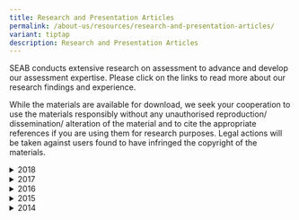```yaml
---
title: Research and Presentation Articles
permalink: /about-us/resources/research-and-presentation-articles/
variant: tiptap
description: Research and Presentation Articles
---
```

<p>SEAB conducts extensive research on assessment to advance and develop
our assessment expertise. Please click on the links to read more about
our research findings and experience.</p>
<p>While the materials are available for download, we seek your cooperation
to use the materials responsibly without any unauthorised reproduction/
dissemination/ alteration of the material and to cite the appropriate references
if you are using them for research purposes. Legal actions will be taken
against users found to have infringed the copyright of the materials.</p>
<div data-type="detailGroup" class="isomer-accordion isomer-accordion-white">
<details class="isomer-details">
<summary>2018</summary>
<div data-type="detailsContent" class="isomer-details-content">
<ul data-tight="true" class="tight">
<li>
<p><a href="/files/Resources/2018 Presentation Articles/1_2018_scientific_reasoning_of_primary_school_children_rasch_modelling_eras_apera.pdf" rel="noopener noreferrer nofollow" target="_blank"><u>Scientific reasoning of primary school children - Construct validation using Rasch modelling</u></a>
</p>
</li>
<li>
<p><a href="/files/Resources/2018 Presentation Articles/2_capitalising_on_technology_for_el_oral_assessment_change_management.pdf" rel="noopener noreferrer nofollow" target="_blank"><u>Capitalising on Technology for EL Oral Assessment: Change Management</u></a>
</p>
</li>
<li>
<p><a href="/files/Resources/2018 Presentation Articles/3_use_of_data_from_an_online_assessment_tool_for_primary_maths.pdf" rel="noopener noreferrer nofollow" target="_blank"><u>Use of Data from an Online Assessment Tool for Primary Mathematics</u></a>
</p>
</li>
<li>
<p><a href="/files/Resources/2018 Presentation Articles/4_aig_experiences_and_learning_points_from_seab.pdf" rel="noopener noreferrer nofollow" target="_blank"><u>Automatic Item Generation: Experiences and Learning Points from SEAB</u></a>
</p>
</li>
<li>
<p><a href="/files/Resources/2018 Presentation Articles/5_using_computerised_adaptive_tests_in_assessment_for_learning.pdf" rel="noopener noreferrer nofollow" target="_blank"><u>Using Computerised Adaptive Tests in Assessment for Learning</u></a>
</p>
</li>
<li>
<p><a href="/files/Resources/2018 Presentation Articles/6_using_osm_data_for_markers_marking_performance.pdf" rel="noopener noreferrer nofollow" target="_blank"><u>Using On-screen Marking (OSM) Data Parameters to Gauge Markers' Marking Performance</u></a>
</p>
</li>
<li>
<p><a href="/files/Resources/2018 Presentation Articles/7_content_validity_of_the_primary_scientific_reasoning_test.pdf" rel="noopener noreferrer nofollow" target="_blank"><u>Content Validity of the Primary Scientific Reasoning Test - Evidence from the Experts</u></a>
</p>
</li>
<li>
<p><a href="/files/Resources/2018 Presentation Articles/8_use_of_video_stimulus_in_assessment_of_oral_communicaiton_skills.pdf" rel="noopener noreferrer nofollow" target="_blank"><u>Use of Video Stimulus in the Assessment of Oral Communication Skills in Singapore’s National Level Tamil Language Examinations</u></a>
</p>
</li>
<li>
<p><a href="/files/Resources/2018 Presentation Articles/9_use_of_ict_in_the_assessment_of_oral_communications_skills.pdf" rel="noopener noreferrer nofollow" target="_blank"><u>Use of ICT in the Assessment of Oral Communication Skills in Singapore’s National Level Tamil Language Examinations</u></a>
</p>
</li>
<li>
<p><a href="/files/Resources/2018 Presentation Articles/10_study_on_the_mode_of_computer_text_input_in_cl.pdf" rel="noopener noreferrer nofollow" target="_blank"><u>A Study on the Mode of Computer Text Input and Pen-based Writing in Chinese Language</u></a>
</p>
</li>
<li>
<p><a href="/files/Resources/2018 Presentation Articles/11_demand_of_writing_tasks.pdf" rel="noopener noreferrer nofollow" target="_blank"><u>The Demand of Writing Tasks: A Multimodal Perspective</u></a>
</p>
</li>
<li>
<p><a href="/files/Resources/2018 Presentation Articles/12_use_of_video_to_assess_oral_and_listening.pdf" rel="noopener noreferrer nofollow" target="_blank"><u>Use of Video to Assess Oral and Listening Skills</u></a>
</p>
</li>
</ul>
</div>
</details>
<details class="isomer-details">
<summary>2017</summary>
<div data-type="detailsContent" class="isomer-details-content">
<ul data-tight="true" class="tight">
<li>
<p><a href="/files/Resources/2017 Presentation Articles/1_the_a_level_curriculum_and_examinations.pdf" rel="noopener noreferrer nofollow" target="_blank"><u>Singapore’s Journey in Preparing Students for a Fast-Changing Global Landscape: The A-Level Curriculum and Examinations</u></a>
</p>
</li>
</ul>
</div>
</details>
<details class="isomer-details">
<summary>2016</summary>
<div data-type="detailsContent" class="isomer-details-content">
<ul data-tight="true" class="tight">
<li>
<p><a href="/files/Resources/2016 Presentation Articles/1_pace_using_qualitative_assessment_data_to_drive_teaching_and_learning_of_math.pdf" rel="noopener noreferrer nofollow" target="_blank"><u>PACE: Using qualitative assessment data to drive teaching and learning of Mathematics for lower primary students&nbsp;</u></a>
</p>
</li>
<li>
<p><a href="/files/Resources/2016 Presentation Articles/2_assessment_of_21st_century_skills_in_singapore_a_decades_journey.pdf" rel="noopener noreferrer nofollow" target="_blank"><u>Assessment of 21st Century Skills in Singapore - A Decade's Journey</u>&nbsp;</a>
</p>
</li>
</ul>
</div>
</details>
<details class="isomer-details">
<summary>2015</summary>
<div data-type="detailsContent" class="isomer-details-content">
<ul data-tight="true" class="tight">
<li>
<p><a href="/files/Resources/2015 Presentation Articles/1_pw_and_language_oral_skills_assessment.pdf" rel="noopener noreferrer nofollow" target="_blank"><u>Project Work and Language Oral Skills Assessment: The Singapore Experience</u></a>
</p>
</li>
<li>
<p><a href="/files/Resources/2015 Presentation Articles/2_using_ict_for_the_assessment_of_writing_in_cl.pdf" rel="noopener noreferrer nofollow" target="_blank"><u>Using Information and Communication Technology for the Assessment of Writing in Chinese Language</u></a>
</p>
</li>
<li>
<p><a href="/files/Resources/2015 Presentation Articles/3_studies_on_use_of_video_stimulus_in_oral_test.pdf" rel="noopener noreferrer nofollow" target="_blank"><u>Studies on Use of Video Stimulus in Oral Test</u></a>
</p>
</li>
<li>
<p><a href="/files/Resources/2015 Presentation Articles/4_the_4_skill_english_language_test_in_the_singapore_education_system.pdf" rel="noopener noreferrer nofollow" target="_blank"><u>The 4-Skill English Language Test in the Singapore Education System</u></a>
</p>
</li>
<li>
<p><a href="/files/Resources/2015 Presentation Articles/5_nlmixed_procedure_to_derive_the_standard_errors_for_partial_credit_tests.pdf" rel="noopener noreferrer nofollow" target="_blank"><u>NLMixed Procedure to Derive the Standard Errors for Partial Credit Tests</u></a>
</p>
</li>
<li>
<p><a href="/files/Resources/2015 Presentation Articles/6_are_existing_assessment_modes_for_eng_lit_still_relevant_in_today_world.pdf" rel="noopener noreferrer nofollow" target="_blank"><u>Are Existing Assessment Modes for English Literature Still Relevant in Today’s World</u></a>
</p>
</li>
<li>
<p><a href="/files/Resources/2015 Presentation Articles/7_redesigning_el_pedagogical_practices.pdf" rel="noopener noreferrer nofollow" target="_blank"><u>Redesigning English Language pedagogical practices: Expanding assessment constructs to broaden students’ learning</u></a>
</p>
</li>
</ul>
</div>
</details>
<details class="isomer-details">
<summary>2014</summary>
<div data-type="detailsContent" class="isomer-details-content">
<ul data-tight="true" class="tight">
<li>
<p><a href="/files/Resources/2014 Presentation Articles/1_english_language_oral_assessment_in_singapore_a_responsive_approach.pdf" rel="noopener noreferrer nofollow" target="_blank"><u>English Language Oral Assessment in Singapore: A Responsive Approach</u></a>
</p>
</li>
<li>
<p><a href="/files/Resources/2014 Presentation Articles/2_computer_based_examination_in_singapore___the_journey_so_far.pdf" rel="noopener noreferrer nofollow" target="_blank"><u>Computer-based Examination in Singapore: The Journey So Far</u></a>
</p>
</li>
<li>
<p><a href="/files/Resources/2014 Presentation Articles/3_using_ict_for_the_assessment_of_writing_in_chinese_language.pdf" rel="noopener noreferrer nofollow" target="_blank"><u>Using Information and Communication Technology for the Assessment of Writing in Chinese Language</u></a>
</p>
</li>
<li>
<p><a href="/files/Resources/2014 Presentation Articles/4_use_of_video_as_stimulus_in_assessing_oral_skills_in_mtl.pdf" rel="noopener noreferrer nofollow" target="_blank"><u>Use of Video as Stimulus in Assessing Oral skills in Mother Tongue Languages</u></a>
</p>
</li>
<li>
<p><a href="/files/Resources/2014 Presentation Articles/5_studies_on_use_of_ict_in_english_language_testing.pdf" rel="noopener noreferrer nofollow" target="_blank"><u>Studies on Use of ICT in English Language Testing</u></a>
</p>
</li>
<li>
<p><a href="/files/Resources/2014 Presentation Articles/6_assessment_of_21st_century_skills_at_grade_11_the_singapore_experience.pdf" rel="noopener noreferrer nofollow" target="_blank"><u>Assessment of 21st century skills at Grade 11 – the Singapore Experience</u></a>
</p>
</li>
<li>
<p><a href="/files/Resources/2014 Presentation Articles/7_innovative_school_based_english_language_assessment_practices_in_singapore.pdf" rel="noopener noreferrer nofollow" target="_blank"><u>Innovative school-based English Language assessment practices in Singapore</u></a>
</p>
</li>
<li>
<p><a href="/files/Resources/2014 Presentation Articles/8_an_exploratory_study_on_the_use_of_two_standard_setting_methods.pdf" rel="noopener noreferrer nofollow" target="_blank"><u>An Exploratory Study on the use of Two Standard Setting Methods in the Validation of Mother Tongue Language Descriptors – The Singapore Experience</u></a>
</p>
</li>
<li>
<p><a href="/files/Resources/2014 Presentation Articles/9_english_language_oral_assessment_in_singapore___a_responsive_approach.pdf" rel="noopener noreferrer nofollow" target="_blank"><u>English Language Oral Assessment in Singapore: A Responsive Approach</u></a>
</p>
</li>
<li>
<p><a href="/files/Resources/2014 Presentation Articles/10_asymptotic_standard_errors_for_true_score_equating_of_polytomous_items.pdf" rel="noopener noreferrer nofollow" target="_blank"><u>Asymptotic Standard Errors for Item Response Theory True Score Equating of Polytomous Items</u></a>
</p>
</li>
</ul>
</div>
</details>
</div>
<p></p>